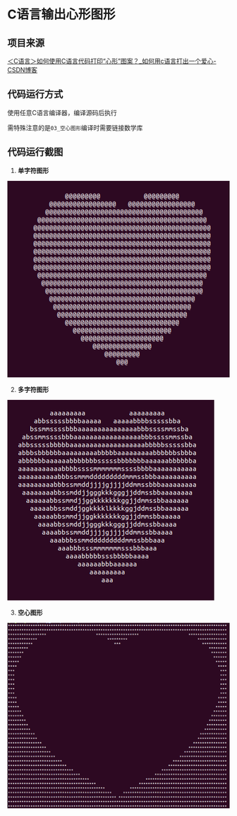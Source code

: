 # C语言输出心形图形

## 项目来源

[＜C语言＞如何使用C语言代码打印“心形”图案？_如何用c语言打出一个爱心-CSDN博客](https://blog.csdn.net/WU9797/article/details/77168963)



## 代码运行方式

使用任意C语言编译器，编译源码后执行

需特殊注意的是`03_空心图形`编译时需要链接数学库



## 代码运行截图

1. **单字符图形**

<img src=".\img\01_单字符图形.png" alt="01_单字符图形" />

2. **多字符图形**

<img src=".\img\02_多字符图形.png" alt="02_多字符图形" />

3. **空心图形**

<img src=".\img\03_空心图形.png" alt="03_空心图形" style="zoom:67%;" />